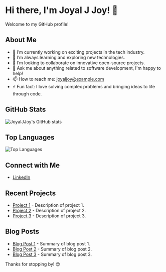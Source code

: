  # Hi there, I'm Joyal J Joy! 👋

Welcome to my GitHub profile!

## About Me

- 🔭 I’m currently working on exciting projects in the tech industry.
- 🌱 I’m always learning and exploring new technologies.
- 👯 I’m looking to collaborate on innovative open-source projects.
- 💬 Ask me about anything related to software development, I'm happy to help!
- 📫 How to reach me: [joyaljoy@example.com](mailto:joyaljoy298@gmail.com)
- ⚡ Fun fact: I love solving complex problems and bringing ideas to life through code.

## GitHub Stats

![JoyalJJoy's GitHub stats](https://github-readme-stats.vercel.app/api?username=JoyalJJoy&show_icons=true&theme=radical)

## Top Languages

![Top Languages](https://github-readme-stats.vercel.app/api/top-langs/?username=JoyalJJoy&layout=compact&theme=radical)

## Connect with Me

- [LinkedIn](https://www.linkedin.com/in/joyaljjoy)
 

## Recent Projects

- [Project 1](https://github.com/JoyalJJoy/project1) - Description of project 1.
- [Project 2](https://github.com/JoyalJJoy/project2) - Description of project 2.
- [Project 3](https://github.com/JoyalJJoy/project3) - Description of project 3.

## Blog Posts

- [Blog Post 1](https://joyaljjoy.com/blog/post1) - Summary of blog post 1.
- [Blog Post 2](https://joyaljjoy.com/blog/post2) - Summary of blog post 2.
- [Blog Post 3](https://joyaljjoy.com/blog/post3) - Summary of blog post 3.

Thanks for stopping by! 😊
